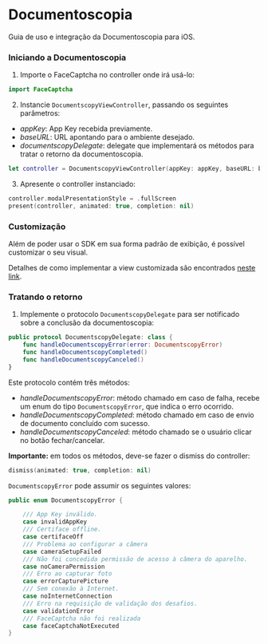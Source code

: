 # Documentoscopia

Guia de uso e integração da Documentoscopia para iOS.

### Iniciando a Documentoscopia

1. Importe o FaceCaptcha no controller onde irá usá-lo:
```swift
import FaceCaptcha
```

2. Instancie `DocumentscopyViewController`, passando os seguintes parâmetros:
- *appKey*: App Key recebida previamente.
- *baseURL*: URL apontando para o ambiente desejado.
- *documentscopyDelegate*: delegate que implementará os métodos para tratar o retorno da documentoscopia.
```swift
let controller = DocumentscopyViewController(appKey: appKey, baseURL: baseURL, documentscopyDelegate: self)
```

3. Apresente o controller instanciado:
```swift
controller.modalPresentationStyle = .fullScreen
present(controller, animated: true, completion: nil)
```

### Customização

Além de poder usar o SDK em sua forma padrão de exibição, é possível customizar o seu visual.

Detalhes de como implementar a view customizada são encontrados [neste link](Documentscopy-CustomView.md).

### Tratando o retorno

1. Implemente o protocolo `DocumentscopyDelegate` para ser notificado sobre a conclusão da documentoscopia:
```swift
public protocol DocumentscopyDelegate: class {
    func handleDocumentscopyError(error: DocumentscopyError)
    func handleDocumentscopyCompleted()
    func handleDocumentscopyCanceled()
}
```

Este protocolo contém três métodos:

- *handleDocumentscopyError*: método chamado em caso de falha, recebe um enum do tipo `DocumentscopyError`, que indica o erro ocorrido.
- *handleDocumentscopyCompleted*: método chamado em caso de envio de documento concluído com sucesso.
- *handleDocumentscopyCanceled*: método chamado se o usuário clicar no botão fechar/cancelar.

**Importante:** em todos os métodos, deve-se fazer o dismiss do controller:
```swift
dismiss(animated: true, completion: nil)
```

`DocumentscopyError` pode assumir os seguintes valores:
```swift
public enum DocumentscopyError {

    /// App Key inválido.
    case invalidAppKey
    /// Certiface offline.
    case certifaceOff
    /// Problema ao configurar a câmera
    case cameraSetupFailed
    /// Não foi concedida permissão de acesso à câmera do aparelho.
    case noCameraPermission
    /// Erro ao capturar foto
    case errorCapturePicture
    /// Sem conexão à Internet.
    case noInternetConnection
    /// Erro na requisição de validação dos desafios.
    case validationError
    /// FaceCaptcha não foi realizada
    case faceCaptchaNotExecuted
}
```
